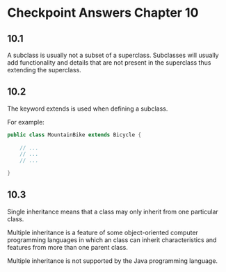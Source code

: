 # Checkpoint Answers Chapter 10 #
## 10.1 ##
A subclass is usually not a subset of a superclass. Subclasses will usually add functionality and details that are not present in the superclass thus extending the superclass.  

## 10.2 ##
The keyword extends is used when defining a subclass.  

For example:  
```Java  
public class MountainBike extends Bicycle {
	
	// ...
	// ...
	// ...

}
```  

## 10.3 ##
Single inheritance means that a class may only inherit from one particular class.  

Multiple inheritance is a feature of some object-oriented computer programming languages in which an class can inherit characteristics and features from more than one  parent class.  

Multiple inheritance is not supported by the Java programming language.  
